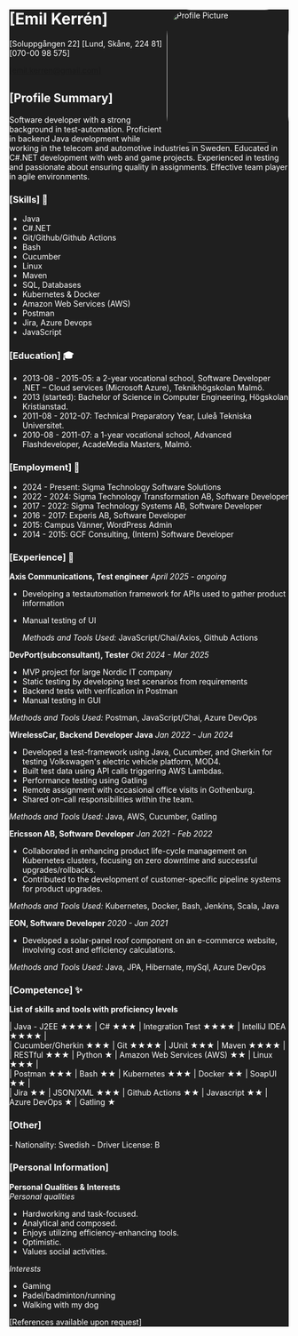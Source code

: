 ﻿<div style="max-width: 700px; margin: 0 auto; background: #1f1f1f; color: #FFFFFF">
    <div style="float: right">
        <img src="https://media.licdn.com/dms/image/v2/C4E03AQHqexL95EDNSQ/profile-displayphoto-shrink_800_800/profile-displayphoto-shrink_800_800/0/1646052480264?e=1762387200&v=beta&t=fdFsE45Sn75AX8FeYRukhQChH43llwxRhbU8g9vM5zE"
            alt="Profile Picture"
            width="220px"
            height="240px"
            style="border-radius: 20%;">
    </div>

<h1>[Emil Kerrén]</h1>
<p>[Soluppgången 22]  [Lund, Skåne, 224 81]  [070-00 98 575]</p>
<p><a href="mailto:emil.kerren@gmail.com">[emil.kerren@gmail.com]</a></p>


<h2>[Profile Summary]  </h2>
Software developer with a strong background in test-automation. Proficient in backend Java development while working in the telecom and automotive industries in Sweden. Educated in C#.NET development with web and game projects. Experienced in testing and passionate about ensuring quality in assignments. Effective team player in agile environments.

<h3>[Skills] 🧰</h3>

- Java
- C#.NET
- Git/Github/Github Actions
- Bash
- Cucumber
- Linux
- Maven
- SQL, Databases
- Kubernetes & Docker
- Amazon Web Services (AWS)
- Postman
- Jira, Azure Devops
- JavaScript

<h3>[Education] 🎓</h3>

- 2013-08 - 2015-05: a 2-year vocational school, Software Developer .NET – Cloud services (Microsoft Azure), Teknikhögskolan Malmö.
- 2013 (started): Bachelor of Science in Computer Engineering, Högskolan Kristianstad.
- 2011-08 - 2012-07: Technical Preparatory Year, Luleå Tekniska Universitet.
- 2010-08 - 2011-07: a 1-year vocational school, Advanced Flashdeveloper, AcadeMedia Masters, Malmö.

<h3>[Employment] 💼</h3>

- 2024 - Present: Sigma Technology Software Solutions
- 2022 - 2024: Sigma Technology Transformation AB, Software Developer
- 2017 - 2022: Sigma Technology Systems AB, Software Developer
- 2016 - 2017: Experis AB, Software Developer
- 2015: Campus Vänner, WordPress Admin
- 2014 - 2015: GCF Consulting, (Intern) Software Developer

<h3>[Experience]  🌟  </h3>

**Axis Communications, Test engineer**
_April 2025 - ongoing_
- Developing a testautomation framework for APIs used to gather product information
- Manual testing of UI

  _Methods and Tools Used:_ JavaScript/Chai/Axios, Github Actions

**DevPort(subconsultant), Tester** 
_Okt 2024 - Mar 2025_
- MVP project for large Nordic IT company
- Static testing by developing test scenarios from requirements
- Backend tests with verification in Postman
- Manual testing in GUI

_Methods and Tools Used:_ Postman, JavaScript/Chai, Azure DevOps

**WirelessCar, Backend Developer Java** 
_Jan 2022 - Jun 2024_
- Developed a test-framework using Java, Cucumber, and Gherkin for testing Volkswagen's electric vehicle platform, MOD4.
- Built test data using API calls triggering AWS Lambdas.
- Performance testing using Gatling
- Remote assignment with occasional office visits in Gothenburg.
- Shared on-call responsibilities within the team.

_Methods and Tools Used:_ Java, AWS, Cucumber, Gatling

**Ericsson AB, Software Developer**
_Jan 2021 - Feb 2022_
- Collaborated in enhancing product life-cycle management on Kubernetes clusters, focusing on zero downtime and successful upgrades/rollbacks.
- Contributed to the development of customer-specific pipeline systems for product upgrades.

_Methods and Tools Used:_ Kubernetes, Docker, Bash, Jenkins, Scala, Java

**EON, Software Developer**
_2020 - Jan 2021_
- Developed a solar-panel roof component on an e-commerce website, involving cost and efficiency calculations.

_Methods and Tools Used:_ Java, JPA, Hibernate, mySql, Azure DevOps


<h3>[Competence] ✨  </h3>

**List of skills and tools with proficiency levels**

| Java - J2EE ★★★★ | C# ★★★ | Integration Test ★★★★ | IntelliJ IDEA ★★★★ |  
| Cucumber/Gherkin ★★★ | Git ★★★★ | JUnit ★★★ | Maven ★★★★ |  
| RESTful ★★★ | Python ★ | Amazon Web Services (AWS) ★★ | Linux ★★★ |  
| Postman ★★★ | Bash ★★ | Kubernetes ★★★ | Docker ★★ | SoapUI ★★ |  
| Jira ★★ | JSON/XML ★★★ | Github Actions ★★ | Javascript ★★ | Azure DevOps ★ | Gatling ★

<h3>[Other]</h3>
- Nationality: Swedish
- Driver License: B

<h3>[Personal Information]</h3>  

**Personal Qualities & Interests**  
*Personal qualities*
- Hardworking and task-focused.  
- Analytical and composed.  
- Enjoys utilizing efficiency-enhancing tools.  
- Optimistic.  
- Values social activities.  

*Interests*
- Gaming
- Padel/badminton/running
- Walking with my dog

[References available upon request]

</div>

